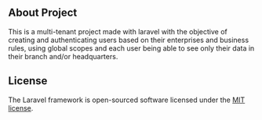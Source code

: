 ## About Project

This is a multi-tenant project made with laravel with the objective of creating and authenticating users based on their enterprises and business rules, using global scopes and each user being able to see only their data in their branch and/or headquarters.

## License

The Laravel framework is open-sourced software licensed under the [MIT license](https://opensource.org/licenses/MIT).
